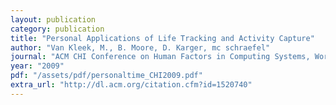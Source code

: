 ```yaml
---
layout: publication
category: publication
title: "Personal Applications of Life Tracking and Activity Capture"
author: "Van Kleek, M., B. Moore, D. Karger, mc schraefel"
journal: "ACM CHI Conference on Human Factors in Computing Systems, Workshop Paper"
year: "2009"
pdf: "/assets/pdf/personaltime_CHI2009.pdf"
extra_url: "http://dl.acm.org/citation.cfm?id=1520740"
---
```

